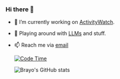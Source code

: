 ### Hi there 👋

- 🔭 I’m currently working on [ActivityWatch](https://github.com/activityWatch/activityWatch).
- 🌱 Playing around with [LLMs](https://github.com/Erikbjare/gptme) and stuff.
- 📫 Reach me via [email](mailto:brayo@brayo.dev)

  [![Code Time](https://wakatime.com/badge/user/97ee2cc0-b2a4-4cfd-a5ec-a3ec16e3fcf1.svg)](https://wakatime.com/@97ee2cc0-b2a4-4cfd-a5ec-a3ec16e3fcf1)
  
  
  ![Brayo's GitHub stats](https://github-readme-stats.vercel.app/api?username=0xbrayo&show=reviews,discussions_started,discussions_answered&theme=transparent)
  


<!--
**brayo-pip/brayo-pip** is a ✨ _special_ ✨ repository because its `README.md` (this file) appears on your GitHub profile.

Here are some ideas to get you started:



- 👯 I’m looking to collaborate on ...
- 🤔 I’m looking for help with ...
- 💬 Ask me about ...
- 📫 How to reach me: ...

- ⚡ Fun fact: ...
-->
